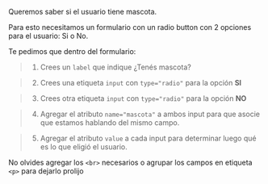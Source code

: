 Queremos saber si el usuario tiene mascota.

Para esto necesitamos un formulario con un radio button con 2 opciones para el usuario: Si o No.

Te pedimos que dentro del formulario:

> 1. Crees un `label` que indique ¿Tenés mascota?

> 2. Crees una etiqueta `input` con `type="radio"` para la opción **SI**

> 3. Crees otra etiqueta `input` con `type="radio"` para la opción **NO**

> 4. Agregar el atributo `name="mascota"` a ambos input para que asocie que estamos hablando del mismo campo.

> 5. Agregar el atributo `value` a cada input para determinar luego qué es lo que eligió el usuario.

No olvides agregar los `<br>` necesarios o agrupar los campos en etiqueta `<p>` para dejarlo prolijo

